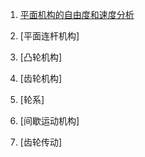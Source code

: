 1. [平面机构的自由度和速度分析](md/平面机构的自由度和速度分析.md)

2. [平面连杆机构]

3. [凸轮机构]

4. [齿轮机构]

5. [轮系]

6. [间歇运动机构]

7. [齿轮传动]
